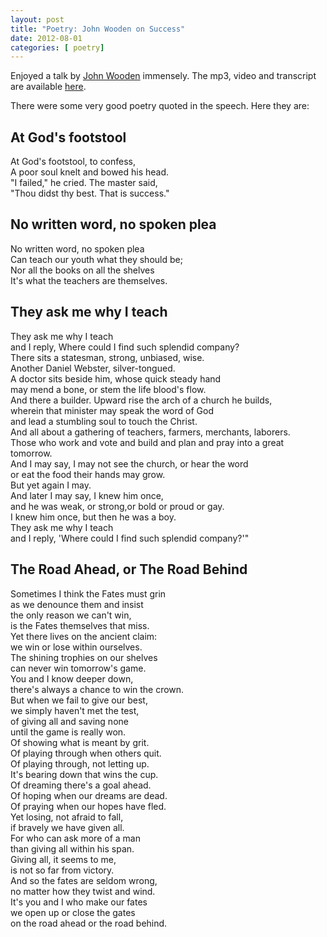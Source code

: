 ```yaml
---
layout: post
title: "Poetry: John Wooden on Success"
date: 2012-08-01
categories: [ poetry]
---
```

Enjoyed a talk by [John Wooden](http://en.wikipedia.org/wiki/John_Wooden) immensely. The mp3, video and transcript are available [here](http://www.ted.com/talks/john_wooden_on_the_difference_between_winning_and_success.html).

There were some very good poetry quoted in the speech. Here they are:


## At God's footstool

At God's footstool, to confess,<br/>
A poor soul knelt and bowed his head.<br/>
"I failed," he cried. The master said,<br/>
"Thou didst thy best. That is success."



## No written word, no spoken plea
No written word, no spoken plea<br/>
Can teach our youth what they should be;<br/>
Nor all the books on all the shelves<br/>
It's what the teachers are themselves.


## They ask me why I teach
They ask me why I teach <br/>
and I reply, Where could I find such splendid company? <br/>
There sits a statesman, strong, unbiased, wise. <br/>
Another Daniel Webster, silver-tongued. <br/>
A doctor sits beside him, whose quick steady hand <br/>
may mend a bone, or stem the life blood's flow. <br/>
And there a builder. Upward rise the arch of a church he builds, <br/>
wherein that minister may speak the word of God<br/>
and lead a stumbling soul to touch the Christ.<br/>
And all about a gathering of teachers, farmers, merchants, laborers. <br/>
Those who work and vote and build and plan and pray into a great tomorrow. <br/>
And I may say, I may not see the church, or hear the word <br/>
or eat the food their hands may grow. <br/>
But yet again I may. <br/>
And later I may say, I knew him once, <br/>
and he was weak, or strong,or bold or proud or gay. <br/>
I knew him once, but then he was a boy. <br/>
They ask me why I teach <br/>
and I reply, 'Where could I find such splendid company?'"<br/>



## The Road Ahead, or The Road Behind

Sometimes I think the Fates must grin <br/>
as we denounce them and insist <br/>
the only reason we can't win, <br/>
is the Fates themselves that miss. <br/>
Yet there lives on the ancient claim:<br/>
we win or lose within ourselves. <br/>
The shining trophies on our shelves<br/>
can never win tomorrow's game.<br/>
You and I know deeper down, <br/>
there's always a chance to win the crown.<br/>
But when we fail to give our best, <br/>
we simply haven't met the test, <br/>
of giving all and saving none <br/>
until the game is really won. <br/>
Of showing what is meant by grit. <br/>
Of playing through when others quit. <br/>
Of playing through, not letting up. <br/>
It's bearing down that wins the cup. <br/>
Of dreaming there's a goal ahead. <br/>
Of hoping when our dreams are dead.<br/>
Of praying when our hopes have fled. <br/>
Yet losing, not afraid to fall, <br/>
if bravely we have given all. <br/>
For who can ask more of a man <br/>
than giving all within his span. <br/>
Giving all, it seems to me,<br/>
is not so far from victory. <br/>
And so the fates are seldom wrong, <br/>
no matter how they twist and wind. <br/>
It's you and I who make our fates <br/>
we open up or close the gates <br/>
on the road ahead or the road behind.<br/>
